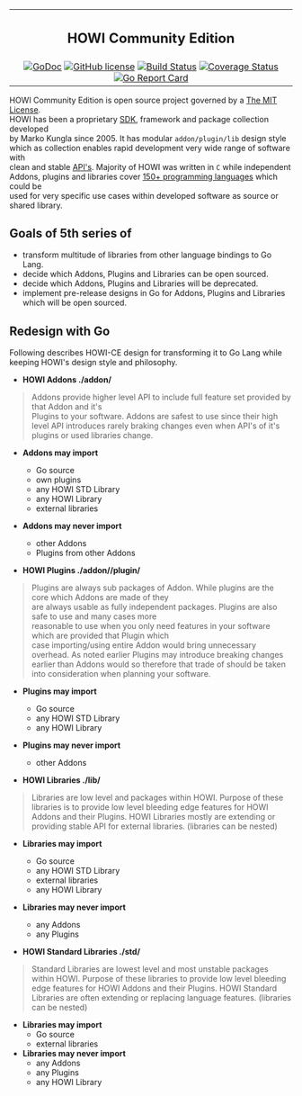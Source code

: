 | |
| :---: |
| <h2> HOWI Community Edition </h2> |
| [![GoDoc][godoc-image]][godoc-url] [![GitHub license][license-image]][license-url] [![Build Status][travis-ci-image]][travis-ci-url] [![Coverage Status][coverage-image]][coverage-url] [![Go Report Card][go-report-card-img]][go-report-card-link] |

HOWI Community Edition is open source project governed by a [The MIT License][license-url].  
HOWI has been a proprietary [SDK][sdk-link], framework and package collection developed  
by Marko Kungla since 2005. It has modular `addon/plugin/lib` design style  
which as collection enables rapid development very wide range of software with  
clean and stable [API's][api-link]. Majority of HOWI was written in `C` while independent  
Addons, plugins and libraries cover [150+ programming languages][lang-stats-link] which could be  
used for very specific use cases within developed software as source or shared library.  

## Goals of 5th series of

- transform multitude of libraries from other language bindings to Go Lang.
- decide which Addons, Plugins and Libraries can be open sourced.
- decide which Addons, Plugins and Libraries will be deprecated.
- implement pre-release designs in Go for Addons, Plugins and Libraries which will be open sourced.

## Redesign with Go
Following describes HOWI-CE design for transforming it to Go Lang while keeping
HOWI's design style and philosophy.

- **HOWI Addons ./addon/<addon-name>**  
> Addons provide higher level API to include full feature set provided by that Addon and it's  
> Plugins to your software. Addons are safest to use since their high level API introduces rarely
> braking changes even when API's of it's plugins or used libraries change.

  - **Addons may import**
    - Go source
    - own plugins
    - any HOWI STD Library
    - any HOWI Library
    - external libraries
  - **Addons may never import**  
    - other Addons
    - Plugins from other Addons

- **HOWI Plugins ./addon/<addon-name>/plugin/<plugin-name>**  
> Plugins are always sub packages of Addon. While plugins are the core which Addons are made of they  
> are always usable as fully independent packages. Plugins are also safe to use and many cases more  
> reasonable to use when you only need features in your software which are provided that Plugin which  
> case importing/using entire Addon would bring unnecessary overhead. As noted earlier Plugins may
> introduce breaking changes earlier than Addons would so therefore that trade of should be taken  
> into consideration when planning your software.   

  - **Plugins may import**
    - Go source
    - any HOWI STD Library
    - any HOWI Library
  - **Plugins may never import**
    - other Addons

- **HOWI Libraries ./lib/<library-name>**  
> Libraries are low level and packages within HOWI. Purpose of these libraries is
> to provide low level bleeding edge features for HOWI Addons and their Plugins.
> HOWI Libraries mostly are extending or providing stable API for external libraries.
> (libraries can be nested)

  - **Libraries may import**
    - Go source
    - any HOWI STD Library
    - external libraries
    - any HOWI Library
  - **Libraries may never import**
    - any Addons
    - any Plugins

- **HOWI Standard Libraries ./std/<library-name>**  
> Standard Libraries are lowest level and most unstable packages within HOWI. Purpose of these
> libraries to provide low level bleeding edge features for HOWI Addons and their Plugins.
> HOWI Standard Libraries are often extending or replacing language features.
> (libraries can be nested)

  - **Libraries may import**
    - Go source
    - external libraries
  - **Libraries may never import**
    - any Addons
    - any Plugins
    - any HOWI Library

<!-- ASSETS and LINKS -->
[sdk-link]: https://en.wikipedia.org/wiki/Software_development_kit
[api-link]: https://en.wikipedia.org/wiki/Application_programming_interface
[lang-stats-link]: https://github.com/howi-ce/howi/blob/master/docs/orig-langs.md
<!-- travis-ci -->
[travis-ci-image]: https://travis-ci.org/howi-ce/howi.svg?branch=master
[travis-ci-url]: https://travis-ci.org/howi-ce/howi

<!-- License -->
[license-image]: https://img.shields.io/badge/license-MIT-blue.svg?style=flat-square
[license-url]: https://raw.githubusercontent.com/howi-ce/howi/master/LICENSE

<!-- godoc -->
[godoc-image]: https://godoc.org/github.com/howi-ce/howi?status.png
[godoc-url]: https://godoc.org/github.com/howi-ce/howi

<!-- coverage -->
[coverage-image]: https://coveralls.io/repos/github/howi-ce/howi/badge.svg?branch=master
[coverage-url]: https://coveralls.io/github/howi-ce/howi?branch=master

<!-- Go Report Card -->
[go-report-card-img]: https://goreportcard.com/badge/github.com/howi-ce/howi
[go-report-card-link]: https://goreportcard.com/report/github.com/howi-ce/howi
